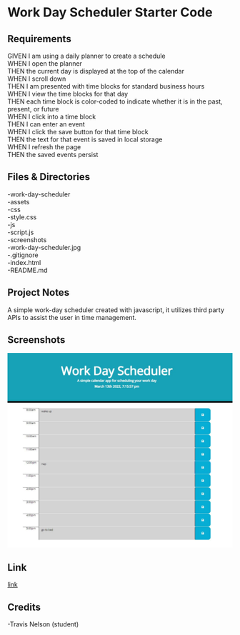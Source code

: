 # Work Day Scheduler Starter Code

## Requirements

GIVEN I am using a daily planner to create a schedule<br />
WHEN I open the planner<br />
THEN the current day is displayed at the top of the calendar<br />
WHEN I scroll down<br />
THEN I am presented with time blocks for standard business hours<br />
WHEN I view the time blocks for that day<br />
THEN each time block is color-coded to indicate whether it is in the past, present, or future<br />
WHEN I click into a time block<br />
THEN I can enter an event<br />
WHEN I click the save button for that time block<br />
THEN the text for that event is saved in local storage<br />
WHEN I refresh the page<br />
THEN the saved events persist<br />

## Files & Directories

-work-day-scheduler <br />
  -assets <br />
    -css <br />
      -style.css <br />
    -js <br />
      -script.js<br />
    -screenshots <br />
      -work-day-scheduler.jpg <br />
    -.gitignore <br />
    -index.html <br />
    -README.md <br />

## Project Notes

A simple work-day scheduler created with javascript, it utilizes third party APIs to assist the user in time management.

## Screenshots

<img src="./assets/screenshots/work-day-scheduler.jpg">

## Link

[link](https://valiantthor92.github.io/work-day-scheduler/index.html)

## Credits

-Travis Nelson (student)
